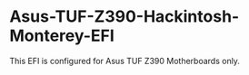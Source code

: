 # Asus-TUF-Z390-Hackintosh-Monterey-EFI
This EFI is configured for Asus TUF Z390 Motherboards only.
